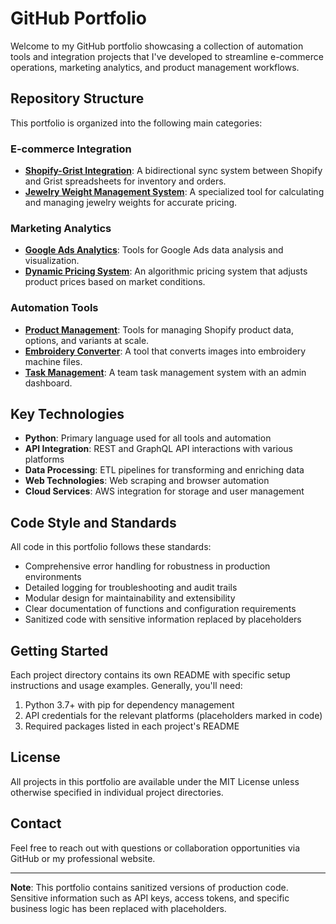 # GitHub Portfolio

Welcome to my GitHub portfolio showcasing a collection of automation tools and integration projects that I've developed to streamline e-commerce operations, marketing analytics, and product management workflows.

## Repository Structure

This portfolio is organized into the following main categories:

### E-commerce Integration

- [**Shopify-Grist Integration**](./ecommerce_integration/shopify_grist_integration/): A bidirectional sync system between Shopify and Grist spreadsheets for inventory and orders.
- [**Jewelry Weight Management System**](./ecommerce_integration/jewelry_weight_management/): A specialized tool for calculating and managing jewelry weights for accurate pricing.

### Marketing Analytics

- [**Google Ads Analytics**](./marketing_analytics/google_ads_analytics/): Tools for Google Ads data analysis and visualization.
- [**Dynamic Pricing System**](./marketing_analytics/dynamic_pricing/): An algorithmic pricing system that adjusts product prices based on market conditions.

### Automation Tools

- [**Product Management**](./automation_tools/product_management/): Tools for managing Shopify product data, options, and variants at scale.
- [**Embroidery Converter**](./automation_tools/embroidery_converter/): A tool that converts images into embroidery machine files.
- [**Task Management**](./automation_tools/task_management/): A team task management system with an admin dashboard.

## Key Technologies

- **Python**: Primary language used for all tools and automation
- **API Integration**: REST and GraphQL API interactions with various platforms
- **Data Processing**: ETL pipelines for transforming and enriching data
- **Web Technologies**: Web scraping and browser automation
- **Cloud Services**: AWS integration for storage and user management

## Code Style and Standards

All code in this portfolio follows these standards:

- Comprehensive error handling for robustness in production environments
- Detailed logging for troubleshooting and audit trails
- Modular design for maintainability and extensibility
- Clear documentation of functions and configuration requirements
- Sanitized code with sensitive information replaced by placeholders

## Getting Started

Each project directory contains its own README with specific setup instructions and usage examples. Generally, you'll need:

1. Python 3.7+ with pip for dependency management
2. API credentials for the relevant platforms (placeholders marked in code)
3. Required packages listed in each project's README

## License

All projects in this portfolio are available under the MIT License unless otherwise specified in individual project directories.

## Contact

Feel free to reach out with questions or collaboration opportunities via GitHub or my professional website.

---

**Note**: This portfolio contains sanitized versions of production code. Sensitive information such as API keys, access tokens, and specific business logic has been replaced with placeholders. 